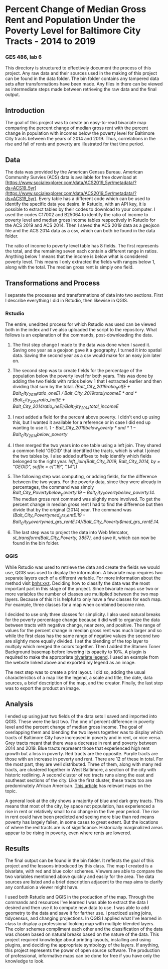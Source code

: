 # Percent Change of Median Gross Rent and Population Under the Poverty Level for Baltimore City Tracts - 2014 to 2019
### GES 486, lab 6
This directory is structured to effectively document the process of this project. Any raw data and their sources used in the making of this project can be found in the data folder. The bin folder contains any tampered data sets after transformations have been made. Any files in there can be viewed as intermediate steps made between retrieving the raw data and the final output.

## Introduction
The goal of this project was to create an easy-to-read bivariate map comparing the percent change of median gross rent with the percent change in population with incomes below the poverty level for Baltimore City tracts between the years of 2014 and 2019. Thus, correlations in the rise and fall of rents and poverty are illustrated for that time period.

## Data
The data was provided by the American Census Bureau. American Community Survies (ACS) data is available for free download at [https://www.socialexplorer.com/data/ACS2019_5yr/metadata/?ds=ACS19_5yr](https://www.socialexplorer.com/data/ACS2019_5yr/metadata/?ds=ACS19_5yr). Every table has a different code which can be used to identify the specific data you desire. In Rstudio, with an API key, it is possible to extract tables by their codes to download to your computer. I used the codes C17002 and B25064 to identify the ratio of income to poverty level and median gross income tables respectively in Rstudio for the ACS 2019 and ACS 2014. Then I saved the ACS 2019 data as a geojson file and the ACS 2014 data as a csv, which can both be found in the data folder.

The ratio of income to poverty level table has 8 fields. The first represents the total, and the remaining seven each contain a different range in ratios. Anything below 1 means that the income is below what is considered poverty level. This means I only extracted the fields with ranges below 1, along with the total. The median gross rent is simply one field.

## Transformations and Process
I separate the processes and transformations of data into two sections. First I describe everything I did in Rstudio, then likewise in QGIS.

### Rstudio
The entire, uneditted process for which Rstudio was used can be viewed both in the index and I've also uploaded the script to the repository. What follows is an explanation of the commands, post-downloading the data. 

1. The first step change I made to the data was done when I saved it. Saving one year as a geojson gave it a geography. I turned it into spatial data. Saving the second year as a csv would make for an easy join later on.
 
2. The second step was to create fields for the percentage of the population below the poverty level for both years. This was done by adding the two fields with ratios below 1 that I extracted earlier and then dividing that sum by the total. *(Balt_City_2019$ratio_halfE + Balt_City_2019$ratio_oneE) / Balt_City_2019$total_incomeE* and *(Balt_City_2014$ratio_halfE + Balt_City_2014$ratio_oneE) / Balt_City_2014$total_incomeE*
 
3. I next added a field for the percent above poverty. I didn't end up using this, but I wanted it available for a reference or in case I did end up wanting to use it. *1 - Balt_City_2019$below_poverty* and *1 - Balt_City_2014$below_poverty*
 
4. I then merged the two years into one table using a left join. They shared a common field 'GEOID' that identified the tracts, which is what I joined the two tables by. I also added suffixes to help identify which fields belonged to the right year. *left_join(Balt_City_2019, Balt_City_2014,
                                                                                                      by = "GEOID",
                                                                                                      suffix = c(".19", ".14"))* 
5. The following step was computing, or adding fields, for the difference between the two years. For the poverty data, since they were already in percentages, the command was simply *Balt_City_Poverty$below_poverty.19 - Balt_City_Poverty$below_poverty.14.* The median gross rent command was slightly more involved. To get the percent change in median gross rent I had to find the difference but then divide that by the original (2014) year. The command was *(Balt_City_Poverty$med_grs_rentE.19 - Balt_City_Poverty$med_grs_rentE.14)/Balt_City_Poverty$med_grs_rentE.14.*

6. The last step was to project the data into Web Mercator, *st_transform(Balt_City_Poverty, 3857),* and save it, which can now be found in the bin folder.


### QGIS
While Rstudio was used to retrieve the data and create the fields we would use, QGIS was used to display the information. A bivariate map requires two separate layers each of a different variable. For more information about the method visit [bnhr.xyz](https://bnhr.xyz/2019/09/15/bivariate-choropleths-in-qgis.html). Deciding how to classify the data was the most important part in this stage of the project. Since bivariate maps use two or more variables the number of classes are multiplied between the two map layers. Because of this it is helpful to only have a few classes for each map. For example, three classes for a map when combined become nine. 

I decided to use only three classes for simplicity. I also used natural breaks for the poverty percentage change because it did well to organize the data between tracts with negative change, near zero, and positive. The range of values for the percent change in median gross rent was much larger and so while the first class has the same range of negative values the second two are slightly more equally divided. I set the blending of the top layer to multiply which merged the colors together. Then I added the Stamen Toner Background basemap before lowering its opacity to 10%. A plugin is required to make the appropriate [bivariate legend](https://github.com/webgeodatavore/bivariate_legend/). I used an example from the website linked above and exported my legend as an image.

The next step was to create a print layout. I did so, adding the usual characteristics of a map like the legend, a scale and title, the date, data sources, a brief description of the map, and the creator. Finally, the last step was to export the product an image.

## Analysis
I ended up using just two fields of the data sets I saved and imported into QGIS. These were the last two. The one of percent difference in poverty level and the percent change of median gross income. The goal of overlapping them and blending the two layers together was to display which tracts of Baltimore City have increased in poverty and in rent, or vice versa. Grey tracts meant that there was a decrease in rent and poverty between 2014 and 2019. Blue tracts represent those that experienced high rent growth but a loss in poverty. Red tracts are the opposite. Purple tracts are those with an increase in poverty and rent. There are 12 of these in total. For the most part, they are well distributed. Three of them, along with many red tracts, are clustered together in West Baltimore, a section of the city with historic redlining. A second cluster of red tracts runs along the east and southeast sections of the city. Like the first cluster, these tracts too are predominately African American. [This article](https://www.brookings.edu/blog/the-avenue/2015/05/11/good-fortune-dire-poverty-and-inequality-in-baltimore-an-american-story/) has relevant maps on the topic. 

A general look at the city shows a majority of blue and dark grey tracts. This means that most of the city, by space not population, has experienced a rise in rent or relatively small to no change in the five year period. The rise in rent could have been predicted and seeing more blue than red means poverty has largely fallen, in some cases to great extent. But the locations of where the red tracts are is of significance. Historically marginalized areas appear to be rising in poverty, even where rents are lowered. 

## Results
The final output can be found in the bin folder. It reflects the goal of this project and the lessons introduced by this class. The map I created is a bivariate, with red and blue color schemes. Viewers are able to compare the two variables mentioned above quickly and easily for the area. The data sources are listed and a brief description adjacent to the map aims to clarify any confusion a viewer might have.  

I used both Rstudio and QGIS in the production of the map. Through the commands and resources I've learned I was able to extract the data I desired and then use it to compute new data to use. I was able to add geometry to the data and save it for farther use. I practiced using joins, tidycensus, and changing projections. In QGIS I applied what I've learned in class to display a professional looking map with multiple blended layers. The color schemes compliment each other and the classification of the data was chosen based on natural breaks based on the nature of the data. This project required knowledge about printing layouts, installing and using plugins, and deciding the appropriate symbology of the layers. If anything, this project represents the power of open source software. The production of professional, informative maps can be done for free if you have only the knowledge to look. 

